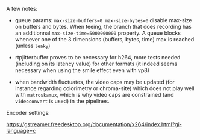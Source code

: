 A few notes:

- queue params: `max-size-buffers=0 max-size-bytes=0` disable max-size on buffers and bytes. When teeing, the branch that does recording has an additionnal `max-size-time=5000000000` property. A queue blocks whenever one of the 3 dimensions (buffers, bytes, time) max is reached (unless `leaky`)

- rtpjitterbuffer proves to be necessary for h264, more tests needed (including on its latency value) for other formats (it indeed seems necessary when using the smile effect even with vp8)

- when bandwidth fluctuates, the video caps may be updated (for instance regarding colorimetry or chroma-site) which does not play well with `matroskamux`, which is why video caps are constrained (and `videoconvert` is used) in the pipelines.

Encoder settings:

https://gstreamer.freedesktop.org/documentation/x264/index.html?gi-language=c